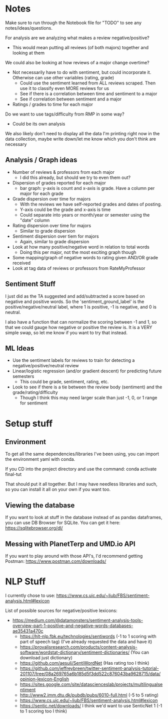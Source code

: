 # Notes

Make sure to run through the Notebook file for "TODO" to see any notes/ideas/questions.

For analysis are we analyzing what makes a review negative/positive? 
* This would mean putting all reviews (of both majors) together and looking at them

We could also be looking at how reviews of a major change overtime?
* Not necessarily have to do with sentiment, but could incorporate it. Otherwise can use other variables (rating, grade)
    * Could use the sentiment learned from ALL reviews scraped. Then use it to classify even MORE reviews for us
    * See if there is a correlation between time and sentiment to a major
    * See if correlation between sentiment and a major
* Ratings / grades to time for each major

Do we want to use tags/difficulty from RMP in some way?
* Could be its own analysis

We also likely don't need to display all the data I'm printing right now in the data collection,
maybe write down/let me know which you don't think are necessary

## Analysis / Graph ideas
* Number of reviews & professors from each major
    * I did this already, but should we try to even them out?
* Dispersion of grades reported for each major
    * bar graph: y-axis is count and x-axis is grade. Have a column per major for each grade
* Grade dispersion over time for majors
    * With the reviews we have self-reported grades and dates of posting.
    * Y-axis could be the grade and x-axis is time
    * Could separate into years or month/year or semester using the "date" column
* Rating dispersion over time for majors
    * Similar to grade dispersion
* Sentiment dispersion over tiem for majors
    * Again, similar to grade dispersion
* Look at how many positive/negative word in relation to total words
    * Doing this per major, not the most exciting graph though
* Some mapping/graph of negative words to rating given AND/OR grade received 
* Look at tag data of reviews or professors from RateMyProfessor

## Sentiment Stuff
I just did as the TA suggested and add/subtracted a score based on negative and positive words.
So the 'sentiment_ground_label' is the positive/negative/neutral label, where
1 is positive, -1 is negative, and 0 is neutral.

I also have a function that can normalize the scoring between -1 and 1, so that we could
gauge how negative or positive the review is. It is a VERY simple swap, so let me know if you
want to try that instead.

## ML Ideas
* Use the sentiment labels for reviews to train for detecting a negative/positive/neutral review
* Linear/logistic regression (and/or gradient descent) for predicting future semesters
    * This could be grade, sentiment, rating, etc.
* Look to see if there is a tie between the review body (sentiment) and the grade/rating/difficulty
    * Though I think this may need larger scale than just -1, 0, or 1 range for sentiment

# Setup stuff

## Environment
To get all the same dependencies/libraries I've been using, you can import
the environment yaml with conda.

If you CD into the project directory and use the command: conda activate final-tut

That should put it all together. But I may have needless libraries and such, so you can
install it all on your own if you want too.

## Viewing the database
If you want to look at stuff in the database instead of as pandas dataframes,
you can use DB Browser for SQLite. You can get it here: https://sqlitebrowser.org/dl/

## Messing with PlanetTerp and UMD.io API

If you want to play around with those API's, I'd recommend getting Postman: https://www.postman.com/downloads/

# NLP Stuff

I currently chose to use: https://www.cs.uic.edu/~liub/FBS/sentiment-analysis.html#lexicon

List of possible sources for negative/positive lexicons:
* https://medium.com/@datamonsters/sentiment-analysis-tools-overview-part-1-positive-and-negative-words-databases-ae35431a470c
    * https://hlt-nlp.fbk.eu/technologies/sentiwords (-1 to 1 scoring with part of speech tag) (I've already requested the data and have it)
    * https://provalisresearch.com/products/content-analysis-software/wordstat-dictionary/sentiment-dictionaries/ (You can download just dictionary)
    * https://github.com/aesuli/SentiWordNet (Has rating too I think)
    * https://github.com/jeffreybreen/twitter-sentiment-analysis-tutorial-201107/tree/08a269765a6b185d5f3dd522c876043ba9628715/data/opinion-lexicon-English
    * https://sites.google.com/site/datascienceslab/projects/multilingualsentiment
    * http://www2.imm.dtu.dk/pubdb/pubs/6010-full.html (-5 to 5 rating)
    * https://www.cs.uic.edu/~liub/FBS/sentiment-analysis.html#lexicon
    * https://sentic.net/downloads/ I think we'd want to use SenticNet 1 (-1 to 1 scoring too I think)